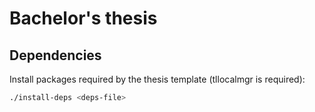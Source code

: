 # Bachelor's thesis

## Dependencies 

 Install packages required by the thesis template (tllocalmgr is required):

 ```bash
./install-deps <deps-file>
 ```

